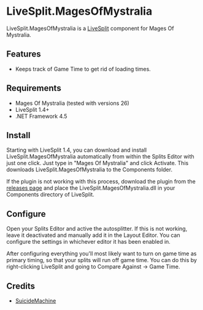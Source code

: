 ﻿LiveSplit.MagesOfMystralia
=====================
LiveSplit.MagesOfMystralia is a [LiveSplit](http://livesplit.org/) component for Mages Of Mystralia.

Features
--------
  * Keeps track of Game Time to get rid of loading times.

Requirements
------------

  * Mages Of Mystralia (tested with versions 26)
  * LiveSplit 1.4+
  * .NET Framework 4.5 

Install
-------
Starting with LiveSplit 1.4, you can download and install LiveSplit.MagesOfMystralia automatically from within the Splits Editor with just one click. Just type in "Mages Of Mystralia" and click Activate. This downloads LiveSplit.MagesOfMystralia to the Components folder.

If the plugin is not working with this process, download the plugin from the [releases page](https://github.com/SuiMachine/LiveSplit.MagesOfMystralia/releases) and place the LiveSplit.MagesOfMystralia.dll in your Components directory of LiveSplit.

Configure
---------
Open your Splits Editor and active the autosplitter. If this is not working, leave it deactivated and manually add it in the Layout Editor. You can configure the settings in whichever editor it has been enabled in.

After configuring everything you'll most likely want to turn on game time as primary timing, so that your splits will run off game time. You can do this by right-clicking LiveSplit and going to Compare Against -> Game Time.


Credits
-------
  * [SuicideMachine](http://twitch.tv/suicidemachine)
